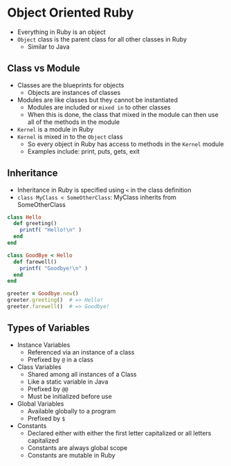 # Object Oriented Ruby
* Everything in Ruby is an object
* `Object` class is the parent class for all other classes in Ruby
  * Similar to Java

## Class vs Module
* Classes are the blueprints for objects
  * Objects are instances of classes
* Modules are like classes but they cannot be instantiated
  * Modules are included or `mixed in` to other classes
  * When this is done, the class that mixed in the module can then use all of the
    methods in the module
* `Kernel` is a module in Ruby
* `Kernel` is mixed in to the `Object` class
  * So every object in Ruby has access to methods in the `Kernel` module
  * Examples include: print, puts, gets, exit

## Inheritance
* Inheritance in Ruby is specified using `<` in the class definition
* `class MyClass < SomeOtherClass`: MyClass inherits from SomeOtherClass
```ruby
class Hello
  def greeting()
    printf( "Hello!\n" )
  end
end

class GoodBye < Hello
  def farewell()
    printf( "Goodbye!\n" )
  end
end

greeter = Goodbye.new()
greeter.greeting()  # => Hello!
greeter.farewell()  # => Goodbye!
```
## Types of Variables
* Instance Variables
  * Referenced via an instance of a class
  * Prefixed by `@` in a class
* Class Variables
  * Shared among all instances of a Class
  * Like a static variable in Java
  * Prefixed by `@@`
  * Must be initialized before use
* Global Variables
  * Available globally to a program
  * Prefixed by `$`
* Constants
  * Declared either with either the first letter capitalized or all letters capitalized
  * Constants are always global scope
  * Constants are mutable in Ruby
